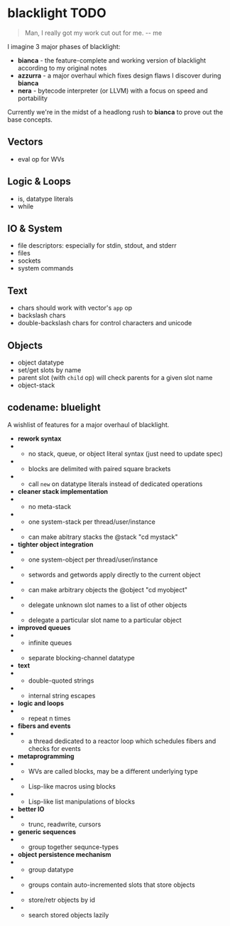 blacklight TODO
===============

> Man, I really got my work cut out for me. -- me

I imagine 3 major phases of blacklight:

- **bianca**  - the feature-complete and working version of blacklight according to my original notes
- **azzurra** - a major overhaul which fixes design flaws I discover during **bianca**
- **nera**    - bytecode interpreter (or LLVM) with a focus on speed and portability

Currently we're in the midst of a headlong rush to **bianca** to prove out the base concepts.

Vectors
-------

- eval op for WVs


Logic & Loops
-------------

- is, datatype literals
- while


IO & System
-----------

- file descriptors: especially for stdin, stdout, and stderr
- files
- sockets
- system commands


Text
----

- chars should work with vector's `app` op
- backslash chars
- double-backslash chars for control characters and unicode


Objects
-------

- object datatype
- set/get slots by name
- parent slot (with `child` op) will check parents for a given slot name
- object-stack


codename: bluelight
-------------------

A wishlist of features for a major overhaul of blacklight.

- **rework syntax**
- - no stack, queue, or object literal syntax (just need to update spec)
- - blocks are delimited with paired square brackets
- - call `new` on datatype literals instead of dedicated operations
- **cleaner stack implementation**
- - no meta-stack
- - one system-stack per thread/user/instance
- - can make abitrary stacks the @stack "cd mystack"
- **tighter object integration**
- - one system-object per thread/user/instance
- - setwords and getwords apply directly to the current object
- - can make arbitrary objects the @object "cd myobject"
- - delegate unknown slot names to a list of other objects
- - delegate a particular slot name to a particular object
- **improved queues**
- - infinite queues
- - separate blocking-channel datatype
- **text**
- - double-quoted strings
- - internal string escapes
- **logic and loops**
- - repeat n times
- **fibers and events**
- - a thread dedicated to a reactor loop which schedules fibers and checks for events
- **metaprogramming**
- - WVs are called blocks, may be a different underlying type
- - Lisp-like macros using blocks
- - Lisp-like list manipulations of blocks
- **better IO**
- - trunc, readwrite, cursors
- **generic sequences**
- - group together sequnce-types
- **object persistence mechanism**
- - group datatype
- - groups contain auto-incremented slots that store objects
- - store/retr objects by id
- - search stored objects lazily

